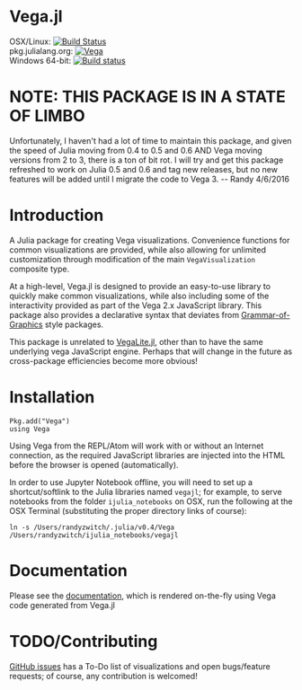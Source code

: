 Vega.jl
=======
OSX/Linux: [![Build Status](https://travis-ci.org/johnmyleswhite/Vega.jl.svg?branch=master)](https://travis-ci.org/johnmyleswhite/Vega.jl) </br>
pkg.julialang.org: [![Vega](http://pkg.julialang.org/badges/Vega_0.4.svg)](http://pkg.julialang.org/?pkg=Vega&ver=0.4) </br>
Windows 64-bit: [![Build status](https://ci.appveyor.com/api/projects/status/5rdwxsajxo5ybbfn?svg=true)](https://ci.appveyor.com/project/randyzwitch/vega-jl)

# NOTE: THIS PACKAGE IS IN A STATE OF LIMBO

Unfortunately, I haven't had a lot of time to maintain this package, and given the speed of Julia moving from 0.4 to 0.5 and 0.6 AND Vega moving versions from 2 to 3, there is a ton of bit rot. I will try and get this package refreshed to work on Julia 0.5 and 0.6 and tag new releases, but no new features will be added until I migrate the code to Vega 3. -- Randy 4/6/2016

# Introduction

A Julia package for creating Vega visualizations. Convenience functions for common visualizations are provided, while also allowing for unlimited customization through modification of the main `VegaVisualization` composite type.

At a high-level, Vega.jl is designed to provide an easy-to-use library to quickly make common visualizations, while also including some of the interactivity provided as part of the Vega 2.x JavaScript library. This package also provides a declarative syntax that deviates from [Grammar-of-Graphics](https://www.cs.uic.edu/~wilkinson/TheGrammarOfGraphics/GOG.html) style packages.

This package is unrelated to [VegaLite.jl](https://github.com/fredo-dedup/VegaLite.jl), other than to have the same underlying vega JavaScript engine. Perhaps that will change in the future as cross-package efficiencies become more obvious!

# Installation

	Pkg.add("Vega")
	using Vega

Using Vega from the REPL/Atom will work with or without an Internet connection, as the required JavaScript libraries are injected into the HTML before the browser is opened (automatically).

In order to use Jupyter Notebook offline, you will need to set up a shortcut/softlink to the Julia libraries named `vegajl`; for example, to serve notebooks from the folder `ijulia_notebooks` on OSX, run the following at the OSX Terminal (substituting the proper directory links of course):

	ln -s /Users/randyzwitch/.julia/v0.4/Vega /Users/randyzwitch/ijulia_notebooks/vegajl

# Documentation

Please see the [documentation](http://johnmyleswhite.github.io/Vega.jl/), which is rendered on-the-fly using Vega code generated from Vega.jl

# TODO/Contributing

[GitHub issues](https://github.com/johnmyleswhite/Vega.jl/issues) has a To-Do list of visualizations and open bugs/feature requests; of course, any contribution is welcomed!
